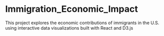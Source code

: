 # Immigration_Economic_Impact
This project explores the economic contributions of immigrants in the U.S. using interactive data visualizations built with React and D3.js
